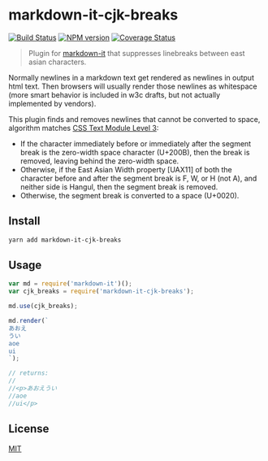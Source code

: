 # markdown-it-cjk-breaks

[![Build Status](https://img.shields.io/travis/markdown-it/markdown-it-cjk-breaks/master.svg?style=flat)](https://travis-ci.org/markdown-it/markdown-it-cjk-breaks)
[![NPM version](https://img.shields.io/npm/v/markdown-it-cjk-breaks.svg?style=flat)](https://www.npmjs.org/package/markdown-it-cjk-breaks)
[![Coverage Status](https://coveralls.io/repos/markdown-it/markdown-it-cjk-breaks/badge.svg?branch=master&service=github)](https://coveralls.io/github/markdown-it/markdown-it-cjk-breaks?branch=master)

> Plugin for [markdown-it](https://github.com/markdown-it/markdown-it) that suppresses linebreaks between east asian characters.

Normally newlines in a markdown text get rendered as newlines in output html text. Then browsers will usually render those newlines as whitespace (more smart behavior is included in w3c drafts, but not actually implemented by vendors).

This plugin finds and removes newlines that cannot be converted to space, algorithm matches [CSS Text Module Level 3](https://www.w3.org/TR/css-text-3/#line-break-transform):

 - If the character immediately before or immediately after the segment break is the zero-width space character (U+200B), then the break is removed, leaving behind the zero-width space.
 - Otherwise, if the East Asian Width property [UAX11] of both the character before and after the segment break is F, W, or H (not A), and neither side is Hangul, then the segment break is removed.
 - Otherwise, the segment break is converted to a space (U+0020).

## Install

```bash
yarn add markdown-it-cjk-breaks
```


## Usage

```js
var md = require('markdown-it')();
var cjk_breaks = require('markdown-it-cjk-breaks');

md.use(cjk_breaks);

md.render(`
あおえ
うい
aoe
ui
`);

// returns:
//
//<p>あおえうい
//aoe
//ui</p>
```


## License

[MIT](https://github.com/markdown-it/markdown-it-cjk-breaks/blob/master/LICENSE)
